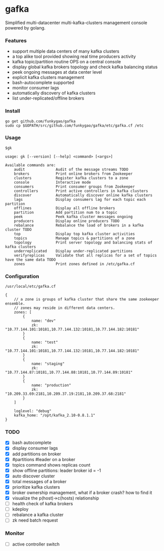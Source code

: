 # gafka
Simplified multi-datacenter multi-kafka-clusters management console powered by golang.

### Features

- support multiple data centers of many kafka clusters
- a top alike tool provided showing real time producers activity
- kafka topic/partition routine OPS on a central console
- display global kafka brokers topology and check kafka balancing status
- peek ongoing messages at data center level
- explicit kafka clusters management
- bash-autocomplete supported
- monitor consumer lags
- automatically discovery of kafka clusters
- list under-replicated/offline brokers

### Install

    go get github.com/funkygao/gafka
    sudo cp $GOPATH/src/github.com/funkygao/gafka/etc/gafka.cf /etc

### Usage

    $gk
    
    usage: gk [--version] [--help] <command> [<args>]
    
    Available commands are:
        audit              Audit of the message streams TODO
        brokers            Print online brokers from Zookeeper
        clusters           Register kafka clusters to a zone
        console            Interactive mode
        consumers          Print consumer groups from Zookeeper
        controllers        Print active controllers in kafka clusters
        discover           Automatically discover online kafka clusters
        lags               Display consumers lag for each topic each partition
        offlines           Display all offline brokers
        partition          Add partition num to a topic
        peek               Peek kafka cluster messages ongoing
        producers          Display online producers TODO
        rebalance          Rebalance the load of brokers in a kafka cluster TODO
        top                Display top kafka cluster activities
        topics             Manage topics & partitions of a zone
        topology           Print server topology and balancing stats of kafka clusters
        underreplicated    Display under-replicated partitions
        verifyreplicas     Validate that all replicas for a set of topics have the same data TODO
        zones              Print zones defined in /etc/gafka.cf

### Configuration

    /usr/local/etc/gafka.cf

    {
        // a zone is groups of kafka cluster that share the same zookeeper ensemble.
        // zones may reside in different data centers.
        zones: [
            {
                name: "dev"
                zk: "10.77.144.101:10181,10.77.144.132:10181,10.77.144.182:10181"
            }
            {
                name: "test"
                zk: "10.77.144.101:10181,10.77.144.132:10181,10.77.144.182:10181"
            }
            {
                name: "staging"
                zk: "10.77.144.87:10181,10.77.144.88:10181,10.77.144.89:10181"
            }
            {
                name: "production"
                zk: "10.209.33.69:2181,10.209.37.19:2181,10.209.37.68:2181"
            }
        ]
    
        loglevel: "debug"
        kafka_home: "/opt/kafka_2.10-0.8.1.1"
    }

### TODO

- [X] bash autocomplete
- [X] display consumer lags
- [X] add partitions on broker
- [X] #partitions #leader on a broker
- [X] topics command shows replicas count 
- [X] show offline partitions: leader broker id = -1 
- [X] auto discover cluster
- [X] total messages of a broker
- [X] prioritize kafka clusters
- [X] broker ownership management, what if a broker crash? how to find it
- [X] visualize the p(host)->c(hosts) relationship
- [ ] health check of kafka brokers
- [ ] kdeploy
- [ ] rebalance a kafka cluster
- [ ] zk need batch request

### Monitor

- [ ] active controller switch
